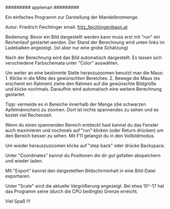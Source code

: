 
#########
appleman
#########

Ein einfaches Programm zur Darstellung der Mandelbrotmenge.

Autor: Friedrich Feichtinger
email: fritz_feichtinger@aon.at

Bedienung:
Bevor ein Bild dargestellt werden kann muss erst mit "run" ein Rechenlauf gestartet werden. Der Stand der Berechnung wird unten links im Ladebalken angezeigt. (ist aber nur eine grobe Schätzung)

Nach der Berechnung wird das Bild automatisch dargestellt. Es lassen sich verschiedene Farbschemata unter "Color" auswählen.

Um weiter an eine bestimmte Stelle heranzuzoomen benutzt man die Maus: 1. Klicke in die Mitte des gewünschten Bereiches. 2. Bewege die Maus (es erscheint ein Rahmen) ziehe den Rahmen auf die gewünschte Bildgröße und klicke nochmals. Daraufhin wird automatisch eine weitere Berechnung gestartet.

Tipp: vermeide es in Bereiche innerhalb der Menge (die schwarzen Apfelmännchen) zu zoomen. Dort ist nichts spannendes zu sehen und es kostet viel Rechenzeit.

Wenn du einen spannenden Bereich entdeckt hast kannst du das Fenster auch maximieren und nochmals auf "run" klicken (oder Return drücken) um den Bereich besser zu sehen. Mit F11 gelangst du in den Vollbildmodus.

Um wieder herauszuzoomen klicke auf "step back" oder drücke Backspace.

Unter "Coordinates" kannst du Positionen die dir gut gefallen abspeichern und wieder laden.

Mit "Export" kannst den dargestellten Bildschirminhalt in eine Bild-Datei exportieren.

Unter "Scale" wird die aktuelle Vergrößerung angezeigt. Bei etwa 10^-17 hat das Programm seine (durch die CPU bedingte) Grenze erreicht.


Viel Spaß !!!
